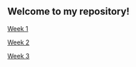 ## Welcome to my repository!

[Week 1](https://github.com/diegopro570/core-code-from-scratch-readme/blob/main/Week%201.md)

[Week 2](https://github.com/diegopro570/core-code-from-scratch-readme/blob/main/Week%202.md)

[Week 3](https://github.com/diegopro570/core-code-from-scratch-readme/blob/main/Week%203.md)
